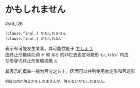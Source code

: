 # かもしれません

 #std_l26

```nihongo
[clause.final.] かもしれません
[clause.final.] かもしれない
```

表示有可能发生某事，其可能性低于 [でしょう](でしょう.md#表示推测)  
由终止形接续助词 `か` 和 `知る` 的非过去否定可能形 `もしれない` 构成  
な形容词终止形省略词尾 `だ`  

其表示的概率一般为百分之五十，因而可以并列使用肯定形和否定形

```nihongo
明日は雨が降るかもしれませんが，降らないかもしれません。
```
